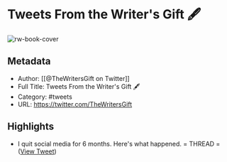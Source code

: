 # Tweets From the Writer's Gift 🖋

![rw-book-cover](https://pbs.twimg.com/profile_images/1469397739867971594/lhL6BKXZ.jpg)

## Metadata
- Author: [[@TheWritersGift on Twitter]]
- Full Title: Tweets From the Writer's Gift 🖋
- Category: #tweets
- URL: https://twitter.com/TheWritersGift

## Highlights
- I quit social media for 6 months.
  Here's what happened.
  = THREAD = ([View Tweet](https://twitter.com/TheWritersGift/status/1504076818411892736))
